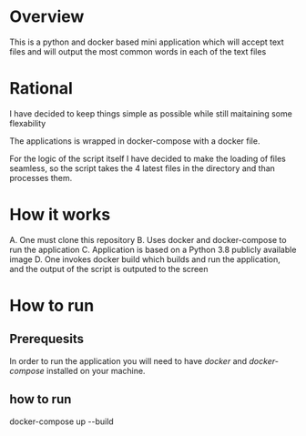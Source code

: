 # Overview

This is a python and docker based mini application which will accept text files and will output the most common words in each of the text files

# Rational
I have decided to keep things simple as possible while still maitaining some flexability

The applications is wrapped in docker-compose with a docker file.

For the logic of the script itself I have decided to make the loading of files seamless, so the script takes the 4 latest files in the directory and than processes them.

# How it works
A. One must clone this repository
B. Uses docker and docker-compose to run the application
C. Application is based on a Python 3.8 publicly available image
D. One invokes docker build which builds and run the application, and the output of the script is outputed to the screen

# How to run
## Prerequesits

In order to run the application you will need to have *docker* and *docker-compose* installed on your machine.

## how to run
docker-compose up --build

